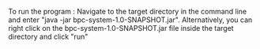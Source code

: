To run the program :  Navigate to the target directory in the command line and enter "java -jar bpc-system-1.0-SNAPSHOT.jar". Alternatively, you can right click on the bpc-system-1.0-SNAPSHOT.jar file inside the target directory and click "run"
